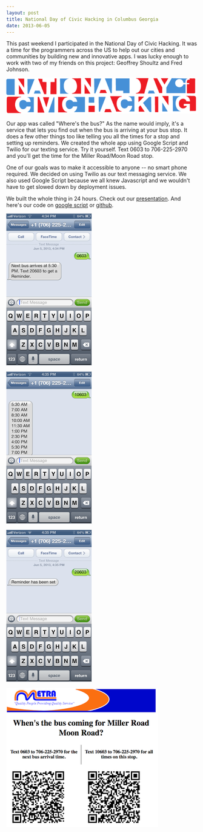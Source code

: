 ```yaml
---
layout: post
title: National Day of Civic Hacking in Columbus Georgia
date: 2013-06-05
---
```


This past weekend I participated in the National Day of Civic Hacking.  It was a time for the programmers across the US to help out our cities and communities by building new and innovative apps.  I was lucky enough to work with two of my friends on this project: Geoffrey Shoultz and Fred Johnson. 

![National Day of Civic Hacking](/images/logo.png)

Our app was called "Where's the bus?" As the name would imply, it's a service that lets you find out when the bus is arriving at your bus stop.  It does a few other things too like telling you all the times for a stop and setting up reminders.  We created the whole app using Google Script and Twilio for our texting service.  Try it yourself.  Text 0603 to 706-225-2970 and you'll get the time for the Miller Road/Moon Road stop.

One of our goals was to make it accessible to anyone -- no smart phone required.  We decided on using Twilio as our text messaging service.  We also used Google Script because we all knew Javascript and we wouldn't have to get slowed down by deployment issues.

We built the whole thing in 24 hours.  Check out our [presentation](https://docs.google.com/presentation/d/12D93I-c_Keq816AmkbX2GDdPZLymOyISsqVoLD-m0_g/edit?usp=sharing).
  And here's our code on [google script](https://drive.google.com/#folders/0B7h-jwFjcCXgTlVsVFY5RnQ1Tlk) or [github](https://github.com/progrn/buscoming).


![Text 0603 to the the next arrival time for this bus stop](/images/Photo+Jun+05,+4+34+37+PM.png)


![Text 10603 to get a list of all times for this stop](/images/Photo+Jun+05,+4+35+03+PM.png)

![Text 20603 to setup a reminder](/images/Photo+Jun+05,+4+35+23+PM.png)

![Each bus stop would have a sign like this.  These signs were also automatically generated by our program.](/images/0603.png)